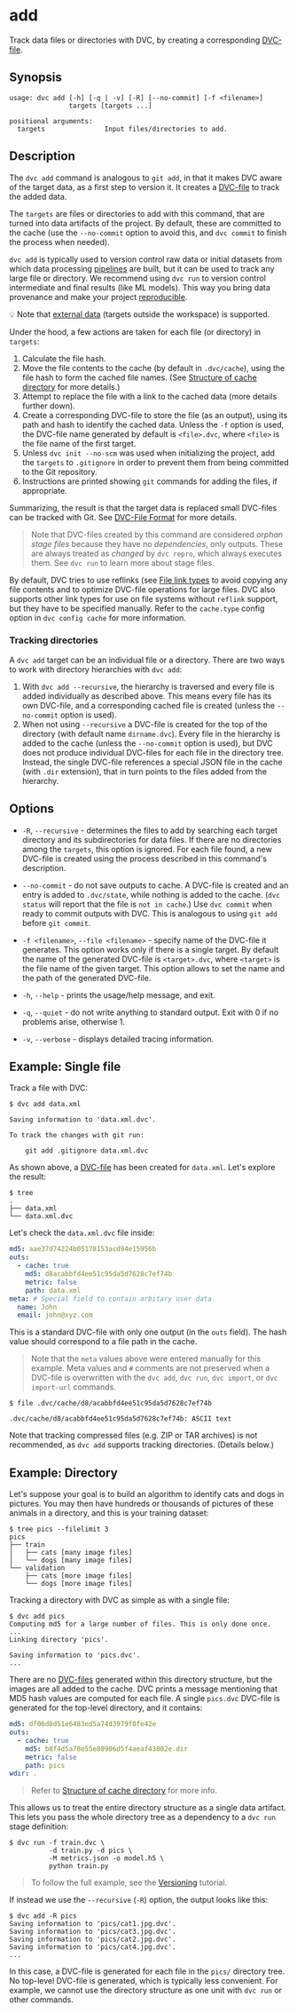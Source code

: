 # add

Track data files or directories with DVC, by creating a corresponding
[DVC-file](/doc/user-guide/dvc-file-format).

## Synopsis

```usage
usage: dvc add [-h] [-q | -v] [-R] [--no-commit] [-f <filename>]
               targets [targets ...]

positional arguments:
  targets               Input files/directories to add.
```

## Description

The `dvc add` command is analogous to `git add`, in that it makes DVC aware of
the target data, as a first step to version it. It creates a
[DVC-file](/doc/user-guide/dvc-file-format) to track the added data.

The `targets` are files or directories to add with this command, that are turned
into <abbr>data artifacts</abbr> of the <abbr>project</abbr>. By default, these
are committed to the <abbr>cache</abbr> (use the `--no-commit` option to avoid
this, and `dvc commit` to finish the process when needed).

`dvc add` is typically used to version control raw data or initial datasets from
which data processing [pipelines](/doc/command-reference/pipeline) are built,
but it can be used to track any large file or directory. We recommend using
`dvc run` to version control intermediate and final results (like ML models).
This way you bring data provenance and make your project
[reproducible](/doc/command-reference/repro).

💡 Note that [external data](/doc/user-guide/managing-external-data) (targets
outside the <abbr>workspace</abbr>) is supported.

Under the hood, a few actions are taken for each file (or directory) in
`targets`:

1. Calculate the file hash.
2. Move the file contents to the cache (by default in `.dvc/cache`), using the
   file hash to form the cached file names. (See
   [Structure of cache directory](/doc/user-guide/dvc-files-and-directories#structure-of-cache-directory)
   for more details.)
3. Attempt to replace the file with a link to the cached data (more details
   further down).
4. Create a corresponding DVC-file to store the file (as an
   <abbr>output</abbr>), using its path and hash to identify the cached data.
   Unless the `-f` option is used, the DVC-file name generated by default is
   `<file>.dvc`, where `<file>` is the file name of the first target.
5. Unless `dvc init --no-scm` was used when initializing the project, add the
   `targets` to `.gitignore` in order to prevent them from being committed to
   the Git repository.
6. Instructions are printed showing `git` commands for adding the files, if
   appropriate.

Summarizing, the result is that the target data is replaced small DVC-files can
be tracked with Git. See [DVC-File Format](/doc/user-guide/dvc-file-format) for
more details.

> Note that DVC-files created by this command are considered _orphan stage
> files_ because they have no _dependencies_, only outputs. These are always
> treated as _changed_ by `dvc repro`, which always executes them. See `dvc run`
> to learn more about stage files.

By default, DVC tries to use reflinks (see
[File link types](/doc/user-guide/large-dataset-optimization#file-link-types-for-the-dvc-cache)
to avoid copying any file contents and to optimize DVC-file operations for large
files. DVC also supports other link types for use on file systems without
`reflink` support, but they have to be specified manually. Refer to the
`cache.type` config option in `dvc config cache` for more information.

### Tracking directories

A `dvc add` target can be an individual file or a directory. There are two ways
to work with directory hierarchies with `dvc add`:

1. With `dvc add --recursive`, the hierarchy is traversed and every file is
   added individually as described above. This means every file has its own
   DVC-file, and a corresponding cached file is created (unless the
   `--no-commit` option is used).
2. When not using `--recursive` a DVC-file is created for the top of the
   directory (with default name `dirname.dvc`). Every file in the hierarchy is
   added to the cache (unless the `--no-commit` option is used), but DVC does
   not produce individual DVC-files for each file in the directory tree.
   Instead, the single DVC-file references a special JSON file in the cache
   (with `.dir` extension), that in turn points to the files added from the
   hierarchy.

## Options

- `-R`, `--recursive` - determines the files to add by searching each target
  directory and its subdirectories for data files. If there are no directories
  among the `targets`, this option is ignored. For each file found, a new
  DVC-file is created using the process described in this command's description.

- `--no-commit` - do not save outputs to cache. A DVC-file is created and an
  entry is added to `.dvc/state`, while nothing is added to the cache.
  (`dvc status` will report that the file is `not in cache`.) Use `dvc commit`
  when ready to commit outputs with DVC. This is analogous to using `git add`
  before `git commit`.

- `-f <filename>`, `--file <filename>` - specify name of the DVC-file it
  generates. This option works only if there is a single target. By default the
  name of the generated DVC-file is `<target>.dvc`, where `<target>` is the file
  name of the given target. This option allows to set the name and the path of
  the generated DVC-file.

- `-h`, `--help` - prints the usage/help message, and exit.

- `-q`, `--quiet` - do not write anything to standard output. Exit with 0 if no
  problems arise, otherwise 1.

- `-v`, `--verbose` - displays detailed tracing information.

## Example: Single file

Track a file with DVC:

```dvc
$ dvc add data.xml

Saving information to 'data.xml.dvc'.

To track the changes with git run:

	git add .gitignore data.xml.dvc
```

As shown above, a [DVC-file](/doc/user-guide/dvc-file-format) has been created
for `data.xml`. Let's explore the result:

```dvc
$ tree
.
├── data.xml
└── data.xml.dvc
```

Let's check the `data.xml.dvc` file inside:

```yaml
md5: aae37d74224b05178153acd94e15956b
outs:
  - cache: true
    md5: d8acabbfd4ee51c95da5d7628c7ef74b
    metric: false
    path: data.xml
meta: # Special field to contain arbitary user data
  name: John
  email: john@xyz.com
```

This is a standard DVC-file with only one output (in the `outs` field). The hash
value should correspond to a file path in the <abbr>cache</abbr>.

> Note that the `meta` values above were entered manually for this example. Meta
> values and `#` comments are not preserved when a DVC-file is overwritten with
> the `dvc add`, `dvc run`, `dvc import`, or `dvc import-url` commands.

```dvc
$ file .dvc/cache/d8/acabbfd4ee51c95da5d7628c7ef74b

.dvc/cache/d8/acabbfd4ee51c95da5d7628c7ef74b: ASCII text
```

Note that tracking compressed files (e.g. ZIP or TAR archives) is not
recommended, as `dvc add` supports tracking directories. (Details below.)

## Example: Directory

Let's suppose your goal is to build an algorithm to identify cats and dogs in
pictures. You may then have hundreds or thousands of pictures of these animals
in a directory, and this is your training dataset:

```dvc
$ tree pics --filelimit 3
pics
├── train
│   ├── cats [many image files]
│   └── dogs [many image files]
└── validation
    ├── cats [more image files]
    └── dogs [more image files]
```

Tracking a directory with DVC as simple as with a single file:

```dvc
$ dvc add pics
Computing md5 for a large number of files. This is only done once.
...
Linking directory 'pics'.

Saving information to 'pics.dvc'.
...
```

There are no [DVC-files](/doc/user-guide/dvc-file-format) generated within this
directory structure, but the images are all added to the <abbr>cache</abbr>. DVC
prints a message mentioning that MD5 hash values are computed for each file. A
single `pics.dvc` DVC-file is generated for the top-level directory, and it
contains:

```yaml
md5: df06d8d51e6483ed5a74d3979f8fe42e
outs:
  - cache: true
    md5: b8f4d5a78e55e88906d5f4aeaf43802e.dir
    metric: false
    path: pics
wdir: .
```

> Refer to
> [Structure of cache directory](/doc/user-guide/dvc-files-and-directories#structure-of-cache-directory)
> for more info.

This allows us to treat the entire directory structure as a single <abbr>data
artifact</abbr>. This lets you pass the whole directory tree as a
<abbr>dependency</abbr> to a `dvc run` stage definition:

```dvc
$ dvc run -f train.dvc \
          -d train.py -d pics \
          -M metrics.json -o model.h5 \
          python train.py
```

> To follow the full example, see the [Versioning](/doc/tutorials/versioning)
> tutorial.

If instead we use the `--recursive` (`-R`) option, the output looks like this:

```dvc
$ dvc add -R pics
Saving information to 'pics/cat1.jpg.dvc'.
Saving information to 'pics/cat3.jpg.dvc'.
Saving information to 'pics/cat2.jpg.dvc'.
Saving information to 'pics/cat4.jpg.dvc'.
...
```

In this case, a DVC-file is generated for each file in the `pics/` directory
tree. No top-level DVC-file is generated, which is typically less convenient.
For example, we cannot use the directory structure as one unit with `dvc run` or
other commands.
